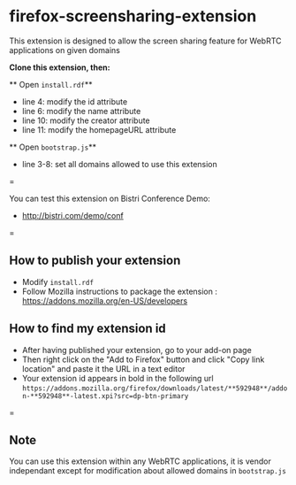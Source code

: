 firefox-screensharing-extension
==============================

This extension is designed to allow the screen sharing feature for WebRTC applications on given domains

**Clone this extension, then:**

** Open `install.rdf`**

* line 4: modify the id attribute
* line 6: modify the name attribute
* line 10: modify the creator attribute
* line 11: modify the homepageURL attribute

** Open `bootstrap.js`**

* line 3-8: set all domains allowed to use this extension

=

You can test this extension on Bistri Conference Demo:

* http://bistri.com/demo/conf

=

## How to publish your extension

* Modify `install.rdf`
* Follow Mozilla instructions to package the extension : https://addons.mozilla.org/en-US/developers

## How to find my extension id

* After having published your extension, go to your add-on page
* Then right click on the "Add to Firefox" button and click "Copy link location" and paste it the URL in a text editor
* Your extension id appears in bold in the following url `https://addons.mozilla.org/firefox/downloads/latest/**592948**/addon-**592948**-latest.xpi?src=dp-btn-primary`

=

## Note

You can use this extension within any WebRTC applications, it is vendor independant except for modification about allowed domains in `bootstrap.js`

